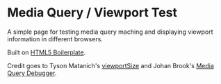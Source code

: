# Media Query / Viewport Test

A simple page for testing media query maching and displaying viewport information in different browsers.

Built on [HTML5 Boilerplate](http://html5boilerplate.com/).

Credit goes to Tyson Matanich's [viewportSize](https://github.com/tysonmatanich/viewportSize) and Johan Brook's [Media Query Debugger](http://johanbrook.com/design/css/debugging-css-media-queries/).
